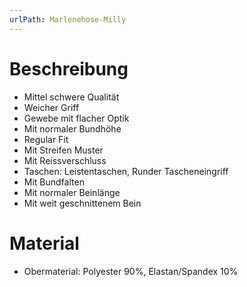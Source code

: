 ```yaml
---
urlPath: Marlenehose-Milly
---
```


# Beschreibung

- Mittel schwere Qualität
- Weicher Griff
- Gewebe mit flacher Optik
- Mit normaler Bundhöhe
- Regular Fit
- Mit Streifen Muster
- Mit Reissverschluss
- Taschen: Leistentaschen, Runder Tascheneingriff
- Mit Bundfalten
- Mit normaler Beinlänge
- Mit weit geschnittenem Bein

# Material

- Obermaterial: Polyester 90%, Elastan/Spandex 10%
